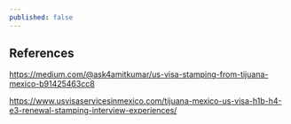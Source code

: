 ```yaml
---
published: false
---
```

## References

https://medium.com/@ask4amitkumar/us-visa-stamping-from-tijuana-mexico-b91425463cc8

https://www.usvisaservicesinmexico.com/tijuana-mexico-us-visa-h1b-h4-e3-renewal-stamping-interview-experiences/


